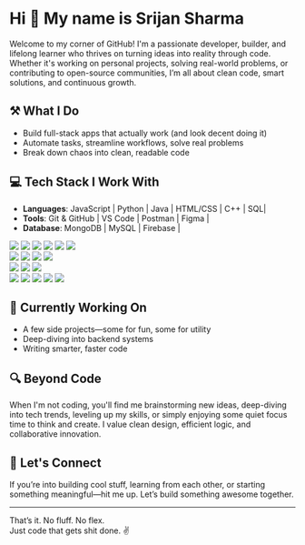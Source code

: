 # Hi 👋 My name is Srijan Sharma

Welcome to my corner of GitHub! I'm a passionate developer, builder, and lifelong learner who thrives on turning ideas into reality through code. Whether it's working on personal projects, solving real-world problems, or contributing to open-source communities, I’m all about clean code, smart solutions, and continuous growth.

## ⚒️ What I Do
- Build full-stack apps that actually work (and look decent doing it)  
- Automate tasks, streamline workflows, solve real problems  
- Break down chaos into clean, readable code

## 💻 Tech Stack I Work With
- **Languages**: JavaScript | Python | Java | HTML/CSS | C++ | SQL|
- **Tools**: Git & GitHub | VS Code | Postman | Figma |
- **Database**: MongoDB | MySQL | Firebase | 


<p align="left">
  <img src="https://img.shields.io/badge/JavaScript-F7DF1E?logo=javascript&logoColor=000&style=for-the-badge" />
  <img src="https://img.shields.io/badge/Python-3776AB?logo=python&logoColor=fff&style=for-the-badge" />
  <img src="https://img.shields.io/badge/Java-007396?logo=java&logoColor=fff&style=for-the-badge" />
  <img src="https://img.shields.io/badge/C++-00599C?logo=c%2B%2B&logoColor=fff&style=for-the-badge" />
  <img src="https://img.shields.io/badge/HTML5-E34F26?logo=html5&logoColor=fff&style=for-the-badge" />
  <img src="https://img.shields.io/badge/CSS3-1572B6?logo=css3&logoColor=fff&style=for-the-badge" />
  <br/>
  <img src="https://img.shields.io/badge/React-61DAFB?logo=react&logoColor=000&style=for-the-badge" />
  <img src="https://img.shields.io/badge/Node.js-339933?logo=node.js&logoColor=fff&style=for-the-badge" />
  <img src="https://img.shields.io/badge/Express-000000?logo=express&logoColor=fff&style=for-the-badge" />
  <img src="https://img.shields.io/badge/TailwindCSS-06B6D4?logo=tailwind-css&logoColor=fff&style=for-the-badge" />
  <br/>
  <img src="https://img.shields.io/badge/MongoDB-47A248?logo=mongodb&logoColor=fff&style=for-the-badge" />
  <img src="https://img.shields.io/badge/MySQL-4479A1?logo=mysql&logoColor=fff&style=for-the-badge" />
  <img src="https://img.shields.io/badge/Firebase-FFCA28?logo=firebase&logoColor=000&style=for-the-badge" />
  <br/>
  <img src="https://img.shields.io/badge/Git-F05032?logo=git&logoColor=fff&style=for-the-badge" />
  <img src="https://img.shields.io/badge/GitHub-181717?logo=github&logoColor=fff&style=for-the-badge" />
  <img src="https://img.shields.io/badge/VS%20Code-007ACC?logo=visual-studio-code&logoColor=fff&style=for-the-badge" />
  <img src="https://img.shields.io/badge/Postman-FF6C37?logo=postman&logoColor=fff&style=for-the-badge" />
  <img src="https://img.shields.io/badge/Docker-2496ED?logo=docker&logoColor=fff&style=for-the-badge" />
</p>

## 🔭 Currently Working On
- A few side projects—some for fun, some for utility  
- Deep-diving into backend systems  
- Writing smarter, faster code


## 🔍 Beyond Code
When I'm not coding, you'll find me brainstorming new ideas, deep-diving into tech trends, leveling up my skills, or simply enjoying some quiet focus time to think and create. I value clean design, efficient logic, and collaborative innovation.

## 🤝 Let's Connect
If you’re into building cool stuff, learning from each other, or starting something meaningful—hit me up. Let’s build something awesome together.

---

That’s it. No fluff. No flex.  
Just code that gets shit done. ✌️

